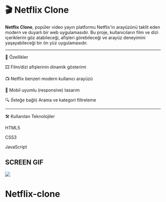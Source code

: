 # 🎬 Netflix Clone



**Netflix Clone**, popüler video yayın platformu Netflix'in arayüzünü taklit eden modern ve duyarlı bir web uygulamasıdır. Bu proje, kullanıcıların film ve dizi içeriklerini göz atabileceği, afişleri görebileceği ve arayüz deneyimini yaşayabileceği bir ön yüz uygulamasıdır.

---

🚀 Özellikler

🎞️ Film/dizi afişlerinin dinamik gösterimi

📺 Netflix benzeri modern kullanıcı arayüzü

📱 Mobil uyumlu (responsive) tasarım

🔍 (İsteğe bağlı) Arama ve kategori filtreleme

----

🛠️ Kullanılan Teknolojiler

HTML5

CSS3

JavaScript



## SCREEN GIF

![](NETFLİX.gif)
# Netflix-clone
